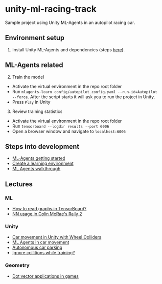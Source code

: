 # unity-ml-racing-track

Sample project using Unity ML-Agents in an autopilot racing car.

## Environment setup

1. Install Unity ML-Agents and dependencies (steps [here](https://github.com/Unity-Technologies/ml-agents/blob/release_12_docs/docs/Installation.md)).

## ML-Agents related

2. Train the model

- Activate the virtual environment in the repo root folder
- Run `mlagents-learn config/autopilot_config.yaml --run-id=Autopilot --force`. After the script starts it will ask you to run the project in Unity.
- Press `Play` in Unity

3. Review training statistics

- Activate the virtual environment in the repo root folder
- Run `tensorboard --logdir results --port 6006`
- Open a browser window and navigate to `localhost:6006`

## Steps into development

- [ML-Agents getting started](https://github.com/Unity-Technologies/ml-agents/blob/release_12_docs/docs/Getting-Started.md)
- [Create a learning environment](https://github.com/Unity-Technologies/ml-agents/blob/release_12_docs/docs/Learning-Environment-Create-New.md)
- [ML Agents walkthrough](https://towardsdatascience.com/ultimate-walkthrough-for-ml-agents-in-unity3d-5603f76f68b)

## Lectures

### ML

- [How to read graphs in TensorBoard?](https://github.com/Unity-Technologies/ml-agents/blob/master/docs/Using-Tensorboard.md)
- [NN usage in Colin McRae's Rally 2](http://www.ai-junkie.com/misc/hannan/hannan.html)

### Unity

- [Car movement in Unity with Wheel Colliders](https://www.youtube.com/watch?v=j6_SMdWeGFI)
- [ML Agents in car movement](https://unitylist.com/p/xha/Unity-ML-Agent-Car-prototype)
- [Autonomous car parking](https://medium.com/xrpractices/autonomous-car-parking-using-ml-agents-d780a366fe46)
- [Ignore collitions while training?](https://gamedev.stackexchange.com/questions/75782/how-to-ignore-collision-between-two-objects)

### Geometry

- [Dot vector applications in games](https://hackernoon.com/applications-of-the-vector-dot-product-for-game-programming-12443ac91f16)
